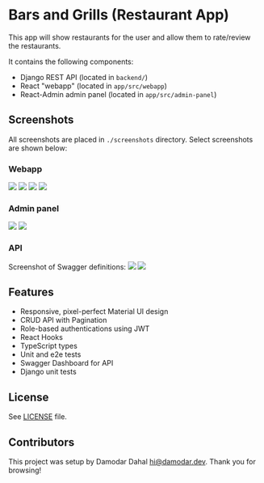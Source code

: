 # Bars and Grills (Restaurant App)

This app will show restaurants for the user and allow them to rate/review the restaurants.

It contains the following components:
* Django REST API (located in `backend/`)
* React "webapp" (located in `app/src/webapp`)
* React-Admin admin panel (located in `app/src/admin-panel`)


## Screenshots
All screenshots are placed in `./screenshots` directory. Select screenshots are shown below:
### Webapp
![](./app/screenshots/webapp/restaurant_details_desktop.png)
![](./app/screenshots/webapp/restaurant_list_ipad.png)
![](./app/screenshots/webapp/restaurant_list_iphone.png)
![](./app/screenshots/webapp/login_ipad.png)

### Admin panel
![](./app/screenshots/admin-panel/reviews.png)
![](./app/screenshots/admin-panel/edit_review.png)

### API
Screenshot of Swagger definitions:
![](./backend/screenshots/swagger.png)
![](./backend/screenshots/swagger2.png)

## Features
* Responsive, pixel-perfect Material UI design
* CRUD API with Pagination
* Role-based authentications using JWT
* React Hooks
* TypeScript types
* Unit and e2e tests
* Swagger Dashboard for API
* Django unit tests

## License
See [LICENSE](./LICENSE) file.

## Contributors
This project was setup by Damodar Dahal <hi@damodar.dev>. Thank you for browsing!
